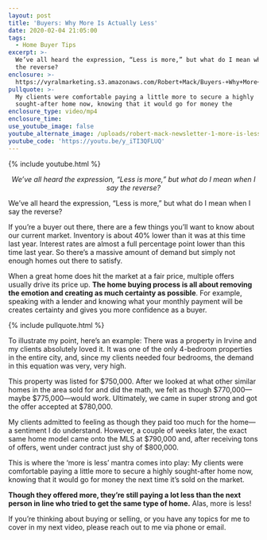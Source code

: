 ```yaml
---
layout: post
title: 'Buyers: Why More Is Actually Less'
date: 2020-02-04 21:05:00
tags:
  - Home Buyer Tips
excerpt: >-
  We’ve all heard the expression, “Less is more,” but what do I mean when I say
  the reverse?
enclosure: >-
  https://vyralmarketing.s3.amazonaws.com/Robert+Mack/Buyers-+Why+More+Is+Actually+Less.mp4
pullquote: >-
  My clients were comfortable paying a little more to secure a highly
  sought-after home now, knowing that it would go for money the
enclosure_type: video/mp4
enclosure_time:
use_youtube_image: false
youtube_alternate_image: /uploads/robert-mack-newsletter-1-more-is-less-youtube.jpg
youtube_code: 'https://youtu.be/y_iTI3QFLUQ'
---
```


{% include youtube.html %}

<p style="text-align: center;"><em>We’ve all heard the expression, “Less is more,” but what do I mean when I say the reverse?</em></p>

We’ve all heard the expression, “Less is more,” but what do I mean when I say the reverse?&nbsp;

If you’re a buyer out there, there are a few things you’ll want to know about our current market. Inventory is about 40% lower than it was at this time last year. Interest rates are almost a full percentage point lower than this time last year. So there’s a massive amount of demand but simply not enough homes out there to satisfy.&nbsp;

When a great home does hit the market at a fair price, multiple offers usually drive its price up.&nbsp;**The home buying process is all about removing the emotion and creating as much certainty as possible**. For example, speaking with a lender and knowing what your monthly payment will be creates certainty and gives you more confidence as a buyer.&nbsp;

{% include pullquote.html %}

To illustrate my point, here’s an example: There was a property in Irvine and my clients absolutely loved it. It was one of the only 4-bedroom properties in the entire city, and, since my clients needed four bedrooms, the demand in this equation was very, very high.&nbsp;

This property was listed for $750,000. After we looked at what other similar homes in the area sold for and did the math, we felt as though $770,000—maybe $775,000—would work. Ultimately, we came in super strong and got the offer accepted at $780,000.&nbsp;

My clients admitted to feeling as though they paid too much for the home—a sentiment I do understand. However, a couple of weeks later, the exact same home model came onto the MLS at $790,000 and, after receiving tons of offers, went under contract just shy of $800,000.&nbsp;

This is where the ‘more is less’ mantra comes into play: My clients were comfortable paying a little more to secure a highly sought-after home now, knowing that it would go for money the next time it’s sold on the market.&nbsp;

**Though they offered more, they’re still paying a lot less than the next person in line who tried to get the same type of home.** Alas, more is less\!&nbsp;

If you’re thinking about buying or selling, or you have any topics for me to cover in my next video, please reach out to me via phone or email.